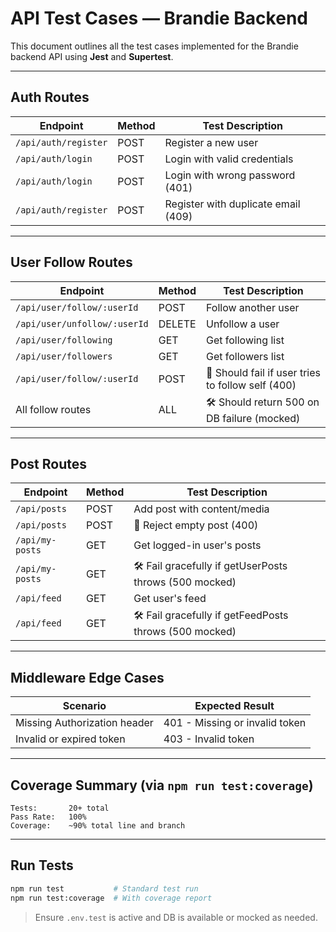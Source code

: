 
# API Test Cases — Brandie Backend

This document outlines all the test cases implemented for the Brandie backend API using **Jest** and **Supertest**.

---

## Auth Routes

| Endpoint            | Method | Test Description                        |
|---------------------|--------|------------------------------------------|
| `/api/auth/register` | POST   | Register a new user                      |
| `/api/auth/login`    | POST   | Login with valid credentials             |
| `/api/auth/login`    | POST   | Login with wrong password (401)          |
| `/api/auth/register` | POST   | Register with duplicate email (409)      |

---

## User Follow Routes

| Endpoint                        | Method  | Test Description                          |
|----------------------------------|---------|--------------------------------------------|
| `/api/user/follow/:userId`       | POST    | Follow another user                        |
| `/api/user/unfollow/:userId`     | DELETE  | Unfollow a user                            |
| `/api/user/following`            | GET     | Get following list                         |
| `/api/user/followers`            | GET     | Get followers list                         |
| `/api/user/follow/:userId`       | POST    | 🔁 Should fail if user tries to follow self (400) |
| All follow routes                | ALL     | 🛠️ Should return 500 on DB failure (mocked)       |

---

## Post Routes

| Endpoint         | Method | Test Description                                      |
|------------------|--------|--------------------------------------------------------|
| `/api/posts`      | POST   | Add post with content/media                           |
| `/api/posts`      | POST   | 🔁 Reject empty post (400)                             |
| `/api/my-posts`   | GET    | Get logged-in user's posts                            |
| `/api/my-posts`   | GET    | 🛠️ Fail gracefully if getUserPosts throws (500 mocked) |
| `/api/feed`       | GET    | Get user's feed                                       |
| `/api/feed`       | GET    | 🛠️ Fail gracefully if getFeedPosts throws (500 mocked) |

---

## Middleware Edge Cases

| Scenario                    | Expected Result              |
|-----------------------------|------------------------------|
| Missing Authorization header | 401 - Missing or invalid token |
| Invalid or expired token     | 403 - Invalid token           |

---

## Coverage Summary (via `npm run test:coverage`)

```
Tests:       20+ total
Pass Rate:   100%
Coverage:    ~90% total line and branch
```

---

## Run Tests

```bash
npm run test           # Standard test run
npm run test:coverage  # With coverage report
```

> Ensure `.env.test` is active and DB is available or mocked as needed.
